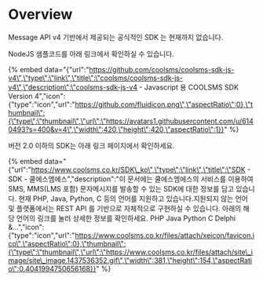 # Overview

Message API v4 기반에서 제공되는 공식적인 SDK 는 현재까지 없습니다.

NodeJS 샘플코드를 아래 링크에서 확인하실 수 있습니다.

{% embed data="{\"url\":\"https://github.com/coolsms/coolsms-sdk-js-v4\",\"type\":\"link\",\"title\":\"coolsms/coolsms-sdk-js-v4\",\"description\":\"coolsms-sdk-js-v4 - Javascript 용 COOLSMS SDK Version 4\",\"icon\":{\"type\":\"icon\",\"url\":\"https://github.com/fluidicon.png\",\"aspectRatio\":0},\"thumbnail\":{\"type\":\"thumbnail\",\"url\":\"https://avatars1.githubusercontent.com/u/6140493?s=400&v=4\",\"width\":420,\"height\":420,\"aspectRatio\":1}}" %}



버전 2.0 이하의 SDK는 아래 링크 페이지에서 확인하세요.

{% embed data="{\"url\":\"https://www.coolsms.co.kr/SDK\_ko\",\"type\":\"link\",\"title\":\"SDK - SDK - 쿨에스엠에스\",\"description\":\"이 문서에는 쿨에스엠에스의 서비스를 이용하여 SMS, MMS\(LMS 포함\) 문자메시지를 발송할 수 있는 SDK에 대한 정보를 담고 있습니다. 현재 PHP, Java, Python, C 등의 언어를 지원하고 있습니다.지원되지 않는 언어 및 플랫폼에서는 REST API 를 기반으로 자체적으로 구현하실 수 있습니다. 아래의 해당 언어의 링크를 눌러 상세한 정보를 확인하세요. PHP Java Python C Delphi &...\",\"icon\":{\"type\":\"icon\",\"url\":\"https://www.coolsms.co.kr/files/attach/xeicon/favicon.ico\",\"aspectRatio\":0},\"thumbnail\":{\"type\":\"thumbnail\",\"url\":\"https://www.coolsms.co.kr/files/attach/site\_image/site\_image.1437536352.gif\",\"width\":381,\"height\":154,\"aspectRatio\":0.4041994750656168}}" %}



